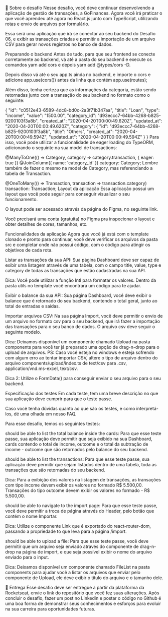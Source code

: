 🚀 Sobre o desafio
Nesse desafio, você deve continuar desenvolvendo a aplicação de gestão de transações, a GoFinances. Agora você irá praticar o que você aprendeu até agora no React.js junto com TypeScript, utilizando rotas e envio de arquivos por formulário.

Essa será uma aplicação que irá se conectar ao seu backend do Desafio 06, e exibir as transações criadas e permitir a importação de um arquivo CSV para gerar novos registros no banco de dados.

Preparando o backend
Antes de tudo, para que seu frontend se conecte corretamente ao backend, vá até a pasta do seu backend e execute os comandos yarn add cors e depois yarn add @types/cors -D.

Depois disso vá até o seu app.ts ainda no backend, e importe o cors e adicione app.use(cors()) antes da linha que contém app.use(routes);

Além disso, tenha certeza que as informações da categoria, estão sendo retornadas junto com a transação do seu backend no formato como o seguinte:

{
"id": "c0512e43-6589-4dc8-bd0c-2a3f71b347aa",
"title": "Loan",
"type": "income",
"value": "1500.00",
"category_id": "d93eccc7-64bb-4268-b825-9200103f3a8b",
"created_at": "2020-04-20T00:00:49.620Z",
"updated_at": "2020-04-20T00:00:49.620Z",
"category": {
"id": "d93eccc7-64bb-4268-b825-9200103f3a8b",
"title": "Others",
"created_at": "2020-04-20T00:00:49.594Z",
"updated_at": "2020-04-20T00:00:49.594Z"
}
}
Para isso, você pode utilizar a funcionalidade de eager loading do TypeORM, adicionando o seguinte na sua model de transactions:

@ManyToOne(() => Category, category => category.transaction, { eager: true })
@JoinColumn({ name: 'category_id' })
category: Category;
Lembre também de fazer o mesmo na model de Category, mas referenciando a tabela de Transaction.

@OneToMany(() => Transaction, transaction => transaction.category)
transaction: Transaction;
Layout da aplicação
Essa aplicação possui um layout que você pode seguir para conseguir visualizar o seu funcionamento.

O layout pode ser acessado através da página do Figma, no seguinte link.

Você precisará uma conta (gratuita) no Figma pra inspecionar o layout e obter detalhes de cores, tamanhos, etc.

Funcionalidades da aplicação
Agora que você já está com o template clonado e pronto para continuar, você deve verificar os arquivos da pasta src e completar onde não possui código, com o código para atingir os objetivos de cada rota.

Listar as transações da sua API: Sua página Dashboard deve ser capaz de exibir uma listagem através de uma tabela, com o campo title, value, type e category de todas as transações que estão cadastradas na sua API.

Dica: Você pode utilizar a função Intl para formatar os valores. Dentro da pasta utils no template você encontrará um código para te ajudar.

Exibir o balance da sua API: Sua página Dashboard, você deve exibir o balance que é retornado do seu backend, contendo o total geral, junto ao total de entradas e saídas.

Importar arquivos CSV: Na sua página Import, você deve permitir o envio de um arquivo no formato csv para o seu backend, que irá fazer a importação das transações para o seu banco de dados. O arquivo csv deve seguir o seguinte modelo.

Dica: Deixamos disponível um componente chamado Upload na pasta components para você ter já preparado uma opção de drag-n-drop para o upload de arquivos. PS: Caso você esteja no windows e esteja sofrendo com algum erro ao tentar importar CSV, altere o tipo de arquivo dentro do arquivo components/upload/index.ts de text/csv para .csv, application/vnd.ms-excel, text/csv.

Dica 2: Utilize o FormData() para conseguir enviar o seu arquivo para o seu backend.

Específicação dos testes
Em cada teste, tem uma breve descrição no que sua aplicação deve cumprir para que o teste passe.

Caso você tenha dúvidas quanto ao que são os testes, e como interpretá-los, dé uma olhada em nosso FAQ.

Para esse desafio, temos os seguintes testes:

should be able to list the total balance inside the cards: Para que esse teste passe, sua aplicação deve permitir que seja exibido na sua Dashboard, cards contendo o total de income, outcome e o total da subtração de income - outcome que são retornados pelo balance do seu backend.

should be able to list the transactions: Para que esse teste passe, sua aplicação deve permitir que sejam listados dentro de uma tabela, toda as transações que são retornadas do seu backend.

Dica: Para a exibição dos valores na listagem de transações, as transações com tipo income devem exibir os valores no formado R$ 5.500,00. Transações do tipo outcome devem exibir os valores no formado - R$ 5.500,00.

should be able to navigate to the import page: Para que esse teste passe, você deve permitir a troca de página através do Header, pelo botão que contém o nome Importar.

Dica: Utilize o componente Link que é exportado do react-router-dom, passando a propriedade to que leva para a página /import.

should be able to upload a file: Para que esse teste passe, você deve permitir que um arquivo seja enviado através do componente de drag-n-drop na página de import, e que seja possível exibir o nome do arquivo enviado para o input.

Dica: Deixamos disponível um componente chamado FileList na pasta components para ajudar você a listar os arquivos que enviar pelo componente de Upload, ele deve exibir o título do arquivo e o tamanho dele.

📆 Entrega
Esse desafio deve ser entregue a partir da plataforma da Rocketseat, envie o link do repositório que você fez suas alterações. Após concluir o desafio, fazer um post no Linkedin e postar o código no Github é uma boa forma de demonstrar seus conhecimentos e esforços para evoluir na sua carreira para oportunidades futuras.
